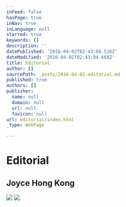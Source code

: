 ```yaml
---
inFeed: false
hasPage: true
inNav: true
inLanguage: null
starred: true
keywords: []
description: ''
datePublished: '2016-04-02T02:43:08.516Z'
dateModified: '2016-04-02T02:43:04.668Z'
title: Editorial
author: []
sourcePath: _posts/2016-04-02-editorial.md
published: true
authors: []
publisher:
  name: null
  domain: null
  url: null
  favicon: null
url: editorial/index.html
_type: WebPage

---
```

# Editorial

## Joyce Hong Kong
![](https://the-grid-user-content.s3-us-west-2.amazonaws.com/a637e687-5a88-41a1-84c4-d082771cf11e.jpg)
![](https://the-grid-user-content.s3-us-west-2.amazonaws.com/61f5896f-6d6e-4b9f-8fb4-3d962d6a286a.jpg)